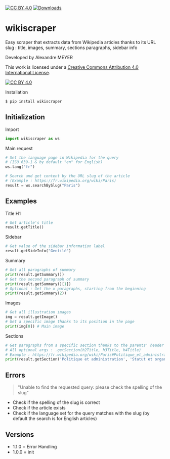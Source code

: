 [![CC BY 4.0][cc-by-shield]][cc-by]
[![Downloads](https://pepy.tech/badge/wikiscraper)](https://pepy.tech/project/wikiscraper)

# wikiscraper

Easy scraper that extracts data from Wikipedia articles thanks to its URL slug : title, images, summary, sections paragraphs, sidebar info

Developed by Alexandre MEYER

This work is licensed under a
[Creative Commons Attribution 4.0 International License][cc-by].

[![CC BY 4.0][cc-by-image]][cc-by]

[cc-by]: http://creativecommons.org/licenses/by/4.0/
[cc-by-image]: https://i.creativecommons.org/l/by/4.0/88x31.png
[cc-by-shield]: https://img.shields.io/badge/License-CC%20BY%204.0-lightgrey.svg


Installation

```python
$ pip install wikiscraper
```

## Initialization

Import
```python
import wikiscraper as ws
```

Main request
```python
# Set the language page in Wikipedia for the query
# (ISO 639-1 & by default "en" for English)
ws.lang("fr")
```

```python
# Search and get content by the URL slug of the article
# (Example : https://fr.wikipedia.org/wiki/Paris)
result = ws.searchBySlug("Paris")
```
## Examples

Title H1
```python
# Get article's title
result.getTitle()
```

Sidebar
```python
# Get value of the sidebar information label
result.getSideInfo("Gentilé")
```

Summary
```python
# Get all paragraphs of summary
print(result.getSummary())
# Get the second paragraph of summary
print(result.getSummary()[1])
# Optional : Get the x paragraphs, starting from the beginning
print(result.getSummary(2))
```

Images
```python
# Get all illustration images
img = result.getImage()
# Get a specific image thanks to its position in the page
print(img[0]) # Main image
```

Sections
```python
# Get paragraphs from a specific section thanks to the parents' header title
# All optional args : .getSection(h2Title, h3Title, h4Title)
# Exemple : https://fr.wikipedia.org/wiki/Paris#Politique_et_administration
print(result.getSection('Politique et administration', 'Statut et organisation administrative', 'Historique')[0])
```

## Errors
> "Unable to find the requested query: please check the spelling of the slug"

* Check if the spelling of the slug is correct
* Check if the article exists
* Check if the language set for the query matches with the slug (by default the search is for English articles)

## Versions
- 1.1.0 = Error Handling
- 1.0.0 = init